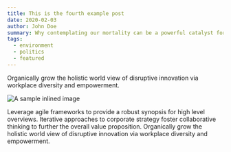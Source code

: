 ```yaml
---
title: This is the fourth example post
date: 2020-02-03
author: John Doe
summary: Why contemplating our mortality can be a powerful catalyst for change
tags:
  - environment
  - politics
  - featured
---
```

Organically grow the holistic world view of disruptive innovation via workplace diversity and empowerment.

![A sample inlined image](https://source.unsplash.com/random/600x400)

Leverage agile frameworks to provide a robust synopsis for high level overviews. Iterative approaches to corporate strategy foster collaborative thinking to further the overall value proposition. Organically grow the holistic world view of disruptive innovation via workplace diversity and empowerment.
